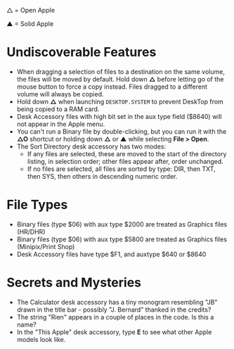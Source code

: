 △ = Open Apple

▲ = Solid Apple

# Undiscoverable Features

* When dragging a selection of files to a destination on the same volume, the files will be moved by default. Hold down **△** before letting go of the mouse button to force a copy instead. Files dragged to a different volume will always be copied.
* Hold down **△** when launching `DESKTOP.SYSTEM` to prevent DeskTop from being copied to a RAM card.
* Desk Accessory files with high bit set in the aux type field ($8640) will not appear in the Apple menu.
* You can't run a Binary file by double-clicking, but you can run it with the **△O** shortcut or holding down **△** or **▲** while selecting **File > Open**.
* The Sort Directory desk accessory has two modes:
    * If any files are selected, these are moved to the start of the directory listing, in selection order; other files appear after, order unchanged.
    * If no files are selected, all files are sorted by type: DIR, then TXT, then SYS, then others in descending numeric order.


# File Types

* Binary files (type $06) with aux type $2000 are treated as Graphics files (HR/DHR)
* Binary files (type $06) with aux type $5800 are treated as Graphics files (Minipix/Print Shop)
* Desk Accessory files have type $F1, and auxtype $640 or $8640


# Secrets and Mysteries

* The Calculator desk accessory has a tiny monogram resembling "JB" drawn in the title bar - possibly "J. Bernard" thanked in the credits?
* The string "Rien" appears in a couple of places in the code. Is this a name?
* In the "This Apple" desk accessory, type **E** to see what other Apple models look like.
